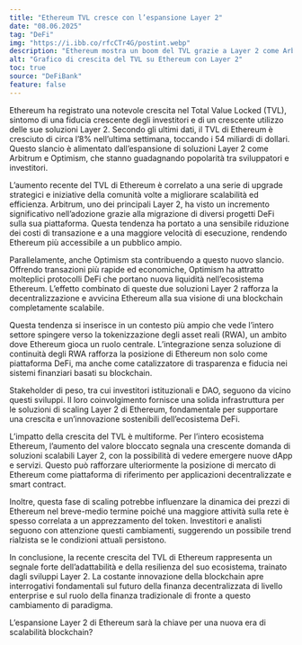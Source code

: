 ```yaml
---
title: "Ethereum TVL cresce con l’espansione Layer 2"
date: "08.06.2025"
tag: "DeFi"
img: "https://i.ibb.co/rfcCTr4G/postint.webp"
description: "Ethereum mostra un boom del TVL grazie a Layer 2 come Arbitrum e Optimism"
alt: "Grafico di crescita del TVL su Ethereum con Layer 2"
toc: true
source: "DeFiBank"
feature: false
---
```


Ethereum ha registrato una notevole crescita nel Total Value Locked (TVL), sintomo di una fiducia crescente degli investitori e di un crescente utilizzo delle sue soluzioni Layer 2. Secondo gli ultimi dati, il TVL di Ethereum è cresciuto di circa l’8% nell’ultima settimana, toccando i 54 miliardi di dollari. Questo slancio è alimentato dall’espansione di soluzioni Layer 2 come Arbitrum e Optimism, che stanno guadagnando popolarità tra sviluppatori e investitori.

L’aumento recente del TVL di Ethereum è correlato a una serie di upgrade strategici e iniziative della comunità volte a migliorare scalabilità ed efficienza. Arbitrum, uno dei principali Layer 2, ha visto un incremento significativo nell’adozione grazie alla migrazione di diversi progetti DeFi sulla sua piattaforma. Questa tendenza ha portato a una sensibile riduzione dei costi di transazione e a una maggiore velocità di esecuzione, rendendo Ethereum più accessibile a un pubblico ampio.

Parallelamente, anche Optimism sta contribuendo a questo nuovo slancio. Offrendo transazioni più rapide ed economiche, Optimism ha attratto molteplici protocolli DeFi che portano nuova liquidità nell’ecosistema Ethereum. L’effetto combinato di queste due soluzioni Layer 2 rafforza la decentralizzazione e avvicina Ethereum alla sua visione di una blockchain completamente scalabile.

Questa tendenza si inserisce in un contesto più ampio che vede l’intero settore spingere verso la tokenizzazione degli asset reali (RWA), un ambito dove Ethereum gioca un ruolo centrale. L’integrazione senza soluzione di continuità degli RWA rafforza la posizione di Ethereum non solo come piattaforma DeFi, ma anche come catalizzatore di trasparenza e fiducia nei sistemi finanziari basati su blockchain.

Stakeholder di peso, tra cui investitori istituzionali e DAO, seguono da vicino questi sviluppi. Il loro coinvolgimento fornisce una solida infrastruttura per le soluzioni di scaling Layer 2 di Ethereum, fondamentale per supportare una crescita e un’innovazione sostenibili dell’ecosistema DeFi.

L’impatto della crescita del TVL è multiforme. Per l’intero ecosistema Ethereum, l’aumento del valore bloccato segnala una crescente domanda di soluzioni scalabili Layer 2, con la possibilità di vedere emergere nuove dApp e servizi. Questo può rafforzare ulteriormente la posizione di mercato di Ethereum come piattaforma di riferimento per applicazioni decentralizzate e smart contract.

Inoltre, questa fase di scaling potrebbe influenzare la dinamica dei prezzi di Ethereum nel breve-medio termine poiché una maggiore attività sulla rete è spesso correlata a un apprezzamento del token. Investitori e analisti seguono con attenzione questi cambiamenti, suggerendo un possibile trend rialzista se le condizioni attuali persistono.

In conclusione, la recente crescita del TVL di Ethereum rappresenta un segnale forte dell’adattabilità e della resilienza del suo ecosistema, trainato dagli sviluppi Layer 2. La costante innovazione della blockchain apre interrogativi fondamentali sul futuro della finanza decentralizzata di livello enterprise e sul ruolo della finanza tradizionale di fronte a questo cambiamento di paradigma.

L’espansione Layer 2 di Ethereum sarà la chiave per una nuova era di scalabilità blockchain?